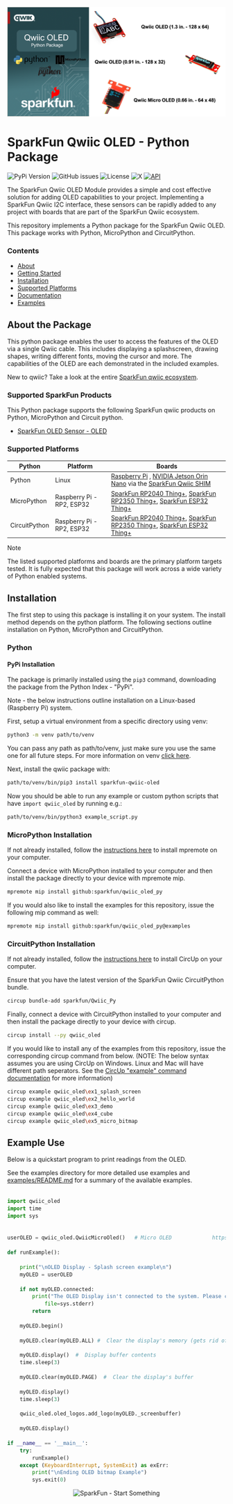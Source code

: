 ![Qwiic OLED - Python Package](docs/images/gh-banner.png "qwiic OLED Python Package")

# SparkFun Qwiic OLED - Python Package

![PyPi Version](https://img.shields.io/pypi/v/sparkfun_qwiic_oled)
![GitHub issues](https://img.shields.io/github/issues/sparkfun/qwiic_oled_py)
![License](https://img.shields.io/github/license/sparkfun/qwiic_oled_py)
![X](https://img.shields.io/twitter/follow/sparkfun)
[![API](https://img.shields.io/badge/API%20Reference-blue)](https://docs.sparkfun.com/qwiic_oled_base_py/classqwiic__oled_1_1qwiic__oled__base_1_1_qwiic_oled_base.html)

The SparkFun Qwiic OLED Module provides a simple and cost effective solution for adding OLED capabilities to your project. Implementing a SparkFun Qwiic I2C interface, these sensors can be rapidly added to any project with boards that are part of the SparkFun Qwiic ecosystem.

This repository implements a Python package for the SparkFun Qwiic OLED. This package works with Python, MicroPython and CircuitPython.

### Contents

* [About](#about-the-package)
* [Getting Started](#getting-started)
* [Installation](#installation)
* [Supported Platforms](#supported-platforms)
* [Documentation](https://docs.sparkfun.com/qwiic_oled_base_py/classqwiic__oled_1_1qwiic__oled__base_1_1_qwiic_oled_base.html)
* [Examples](#examples)

## About the Package

This python package enables the user to access the features of the OLED via a single Qwiic cable. This includes displaying a splashscreen, drawing shapes, writing different fonts, moving the cursor and more. The capabilities of the OLED are each demonstrated in the included examples.

New to qwiic? Take a look at the entire [SparkFun qwiic ecosystem](https://www.sparkfun.com/qwiic).

### Supported SparkFun Products

This Python package supports the following SparkFun qwiic products on Python, MicroPython and Circuit python. 

* [SparkFun OLED Sensor - OLED](http://www.sparkfun.com/qwiic)

### Supported Platforms

| Python | Platform | Boards |
|--|--|--|
| Python | Linux | [Raspberry Pi](https://www.sparkfun.com/raspberry-pi-5-8gb.html) , [NVIDIA Jetson Orin Nano](https://www.sparkfun.com/nvidia-jetson-orin-nano-developer-kit.html) via the [SparkFun Qwiic SHIM](https://www.sparkfun.com/sparkfun-qwiic-shim-for-raspberry-pi.html) |
| MicroPython | Raspberry Pi - RP2, ESP32 | [SparkFun RP2040 Thing+](https://www.sparkfun.com/sparkfun-thing-plus-rp2040.html), [SparkFun RP2350 Thing+](https://www.sparkfun.com/sparkfun-thing-plus-rp2350.html), [SparkFun ESP32 Thing+](https://www.sparkfun.com/sparkfun-thing-plus-esp32-wroom-usb-c.html)
|CircuitPython | Raspberry Pi - RP2, ESP32 | [SparkFun RP2040 Thing+](https://www.sparkfun.com/sparkfun-thing-plus-rp2040.html), [SparkFun RP2350 Thing+](https://www.sparkfun.com/sparkfun-thing-plus-rp2350.html), [SparkFun ESP32 Thing+](https://www.sparkfun.com/sparkfun-thing-plus-esp32-wroom-usb-c.html)

> [!NOTE]
> The listed supported platforms and boards are the primary platform targets tested. It is fully expected that this package will work across a wide variety of Python enabled systems. 

## Installation 

The first step to using this package is installing it on your system. The install method depends on the python platform. The following sections outline installation on Python, MicroPython and CircuitPython.

### Python 

#### PyPi Installation

The package is primarily installed using the `pip3` command, downloading the package from the Python Index - "PyPi". 

Note - the below instructions outline installation on a Linux-based (Raspberry Pi) system.

First, setup a virtual environment from a specific directory using venv:
```sh
python3 -m venv path/to/venv
```
You can pass any path as path/to/venv, just make sure you use the same one for all future steps. For more information on venv [click here](https://docs.python.org/3/library/venv.html).

Next, install the qwiic package with:
```sh
path/to/venv/bin/pip3 install sparkfun-qwiic-oled
```
Now you should be able to run any example or custom python scripts that have `import qwiic_oled` by running e.g.:
```sh
path/to/venv/bin/python3 example_script.py
```

### MicroPython Installation
If not already installed, follow the [instructions here](https://docs.micropython.org/en/latest/reference/mpremote.html) to install mpremote on your computer.

Connect a device with MicroPython installed to your computer and then install the package directly to your device with mpremote mip.
```sh
mpremote mip install github:sparkfun/qwiic_oled_py
```

If you would also like to install the examples for this repository, issue the following mip command as well:
```sh
mpremote mip install github:sparkfun/qwiic_oled_py@examples
```

### CircuitPython Installation
If not already installed, follow the [instructions here](https://docs.circuitpython.org/projects/circup/en/latest/#installation) to install CircUp on your computer.

Ensure that you have the latest version of the SparkFun Qwiic CircuitPython bundle. 
```sh
circup bundle-add sparkfun/Qwiic_Py
```

Finally, connect a device with CircuitPython installed to your computer and then install the package directly to your device with circup.
```sh
circup install --py qwiic_oled
```

If you would like to install any of the examples from this repository, issue the corresponding circup command from below. (NOTE: The below syntax assumes you are using CircUp on Windows. Linux and Mac will have different path seperators. See the [CircUp "example" command documentation](https://learn.adafruit.com/keep-your-circuitpython-libraries-on-devices-up-to-date-with-circup/example-command) for more information)

```sh
circup example qwiic_oled\ex1_splash_screen
circup example qwiic_oled\ex2_hello_world
circup example qwiic_oled\ex3_demo
circup example qwiic_oled\ex4_cube
circup example qwiic_oled\ex5_micro_bitmap
```

Example Use
 ---------------
Below is a quickstart program to print readings from the OLED.

See the examples directory for more detailed use examples and [examples/README.md](https://github.com/sparkfun/qwiic_oled_py/blob/main/examples/README.md) for a summary of the available examples.

```python

import qwiic_oled
import time
import sys


userOLED = qwiic_oled.QwiicMicroOled()   # Micro OLED             https://www.sparkfun.com/products/14532

def runExample():

    print("\nOLED Display - Splash screen example\n")
    myOLED = userOLED

    if not myOLED.connected:
        print("The OLED Display isn't connected to the system. Please check your connection", \
            file=sys.stderr)
        return

    myOLED.begin()

    myOLED.clear(myOLED.ALL) #  Clear the display's memory (gets rid of artifacts)
  
    myOLED.display()  #  Display buffer contents
    time.sleep(3)

    myOLED.clear(myOLED.PAGE)  #  Clear the display's buffer

    myOLED.display()
    time.sleep(3)

    qwiic_oled.oled_logos.add_logo(myOLED._screenbuffer)

    myOLED.display()

if __name__ == '__main__':
    try:
        runExample()
    except (KeyboardInterrupt, SystemExit) as exErr:
        print("\nEnding OLED bitmap Example")
        sys.exit(0)

```
<p align="center">
<img src="https://cdn.sparkfun.com/assets/custom_pages/3/3/4/dark-logo-red-flame.png" alt="SparkFun - Start Something">
</p>
